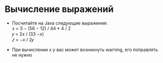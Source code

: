 # Вычисление выражений

 - Посчитайте на Java следующие выражения:  
𝑥 = 3 − (56 − 12) / 44 * 4 / 2  
𝑦 = 2𝑥 / (33 −𝑥)  
𝑧 = −𝑥 / 2𝑦  

 - При вычислении x у вас может возникнуть warning, его
поправлять не нужно